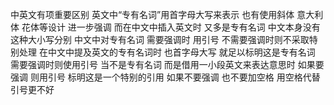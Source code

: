 中英文有项重要区别
英文中“专有名词”用首字母大写来表示
也有使用斜体 意大利体 花体等设计 进一步强调
而在中文中插入英文时 又多是专有名词
中文本身没有这种大小写分别
中文中对专有名词 需要强调时 用引号
不需要强调时则不采取特别处理
在中文中提及英文的专有名词时
也首字母大写 就足以标明这是专有名词
需要强调时则使用引号
当不是专有名词 而是借用一小段英文来表达意思时
如果要强调 则用引号 标明这是一个特别的引用
如果不要强调 也不要加空格
用空格代替引号更不好